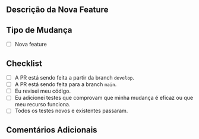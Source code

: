 ## Descrição da Nova Feature

<!-- Descreva a nova feature que está sendo adicionada -->

## Tipo de Mudança

- [ ] Nova feature

## Checklist

- [ ] A PR está sendo feita a partir da branch `develop`.
- [ ] A PR está sendo feita para a branch `main`.
- [ ] Eu revisei meu código.
- [ ] Eu adicionei testes que comprovam que minha mudança é eficaz ou que meu recurso funciona.
- [ ] Todos os testes novos e existentes passaram.

## Comentários Adicionais

<!-- Adicione qualquer outro comentário relevante aqui -->